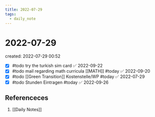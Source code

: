 ```yaml
---
title: 2022-07-29
tags:
  - daily_note
---
```


# 2022-07-29
created: 2022-07-29 00:52

- [x] #todo try the turkish sim card ✅ 2022-09-22
- [x] #todo mail regarding math curricula [[MATH]] #today ✅ 2022-09-20
- [x] #todo [[Green Transition]] Kostenstelle/WP #today ✅ 2022-07-29
- [x] #todo Stunden Eintragen #today ✅ 2022-09-26

## Referenceces
1. [[Daily Notes]]